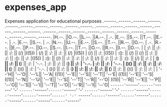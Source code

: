 # expenses_app

Expenses application for educational purposes
.------..------..------..------. .------..------..------..------. .------..------. .------..------..------..------..------..------..------. .------..------..------..------..------..------..------..------..------..------..------.
|H.--. ||O.--. ||L.--. ||A.--. | .-. |E.--. ||S.--. ||T.--. ||E.--. | .-. |E.--. ||S.--. | .-. |N.--. ||U.--. ||E.--. ||S.--. ||T.--. ||R.--. ||O.--. | .-. |R.--. ||E.--. ||P.--. ||O.--. ||S.--. ||I.--. ||T.--. ||O.--. ||R.--. ||I.--. ||O.--. |
| :/\: || :/\: || :/\: || (\/) |((5)) | (\/) || :/\: || :/\: || (\/) |((5)) | (\/) || :/\: |((5)) | :(): || (\/) || (\/) || :/\: || :/\: || :(): || :/\: |((5)) | :(): || (\/) || :/\: || :/\: || :/\: || (\/) || :/\: || :/\: || :(): || (\/) || :/\: |
| (**) || :\/: || (**) || :\/: | '-.-. | :\/: || :\/: || (**) || :\/: | '-.-. | :\/: || :\/: | '-.-. | ()() || :\/: || :\/: || :\/: || (**) || ()() || :\/: | '-.-. | ()() || :\/: || (**) || :\/: || :\/: || :\/: || (**) || :\/: || ()() || :\/: || :\/: |
| '--'H|| '--'O|| '--'L|| '--'A| ((1))| '--'E|| '--'S|| '--'T|| '--'E| ((1))| '--'E|| '--'S| ((1))| '--'N|| '--'U|| '--'E|| '--'S|| '--'T|| '--'R|| '--'O| ((1))| '--'R|| '--'E|| '--'P|| '--'O|| '--'S|| '--'I|| '--'T|| '--'O|| '--'R|| '--'I|| '--'O|
`------'`------'`------'`------' '-' `------'`------'`------'`------' '-' `------'`------' '-' `------'`------'`------'`------'`------'`------'`------' '-' `------'`------'`------'`------'`------'`------'`------'`------'`------'`------'`------'
